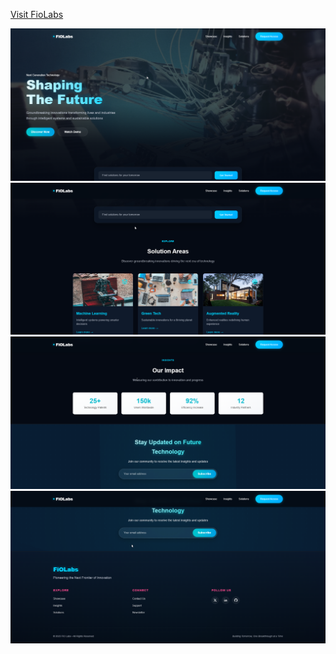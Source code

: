 [Visit FioLabs](https://fiolabs.netlify.app/)
<br>


<img src="assets/01.png">
<img src="assets/02.png">
<img src="assets/03.png">
<img src="assets/04.png">
